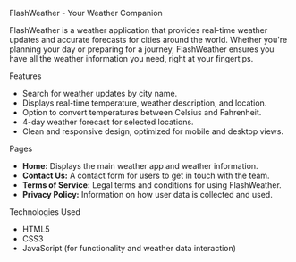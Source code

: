  FlashWeather - Your Weather Companion

FlashWeather is a weather application that provides real-time weather updates and accurate forecasts for cities around the world. Whether you're planning your day or preparing for a journey, FlashWeather ensures you have all the weather information you need, right at your fingertips.

 Features
- Search for weather updates by city name.
- Displays real-time temperature, weather description, and location.
- Option to convert temperatures between Celsius and Fahrenheit.
- 4-day weather forecast for selected locations.
- Clean and responsive design, optimized for mobile and desktop views.

 Pages
- **Home:** Displays the main weather app and weather information.
- **Contact Us:** A contact form for users to get in touch with the team.
- **Terms of Service:** Legal terms and conditions for using FlashWeather.
- **Privacy Policy:** Information on how user data is collected and used.

 Technologies Used
- HTML5
- CSS3
- JavaScript (for functionality and weather data interaction)

